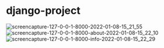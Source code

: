 # django-project

![screencapture-127-0-0-1-8000-2022-01-08-15_21_55](https://user-images.githubusercontent.com/90389081/148640141-60bdfcc8-dacd-431b-8e33-aeac1cfc8a1a.png)
![screencapture-127-0-0-1-8000-about-2022-01-08-15_22_10](https://user-images.githubusercontent.com/90389081/148640152-5999c72a-fe18-477f-a99b-7ba26272d40d.png)
![screencapture-127-0-0-1-8000-info-2022-01-08-15_22_29](https://user-images.githubusercontent.com/90389081/148640153-7c5b1e5b-c79c-4ca8-ba59-8ea50767063c.png)
